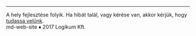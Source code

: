 <hr />
<div>A hely fejlesztése folyik. Ha hibát talál, vagy kérése van, akkor kérjük,
hogy <a href=https://github.com/logikum/md-web-site/issues>tudassa velünk</a>.</div>
md-web-site ♦ 2017 Logikum Kft.
<br />
&nbsp;
